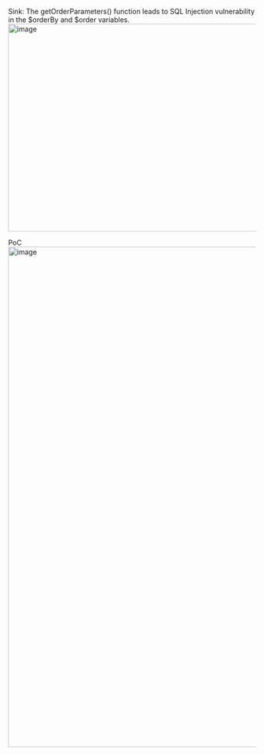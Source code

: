 Sink: The getOrderParameters() function leads to SQL Injection vulnerability in the $orderBy and $order variables.
<img width="1374" height="422" alt="image" src="https://github.com/user-attachments/assets/da81be3f-0d6d-48cb-9236-d47c61cc94f4" />

PoC
<img width="1919" height="1017" alt="image" src="https://github.com/user-attachments/assets/9865ac9d-fbf3-4d6e-8876-0e661478d2a4" />

